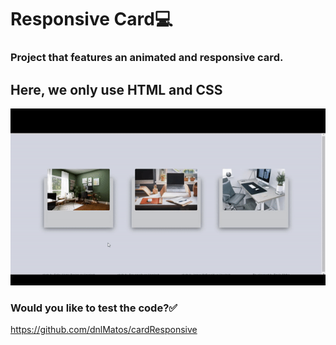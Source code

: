 # Responsive Card:computer:

### Project that features an animated and responsive card.
## Here, we only use HTML and CSS
![](https://github.com/dnlMatos/cardResponsive/blob/main/ezgif.com-gif-maker%20(2).gif)

### Would you like to test the code?:white_check_mark:
https://github.com/dnlMatos/cardResponsive
